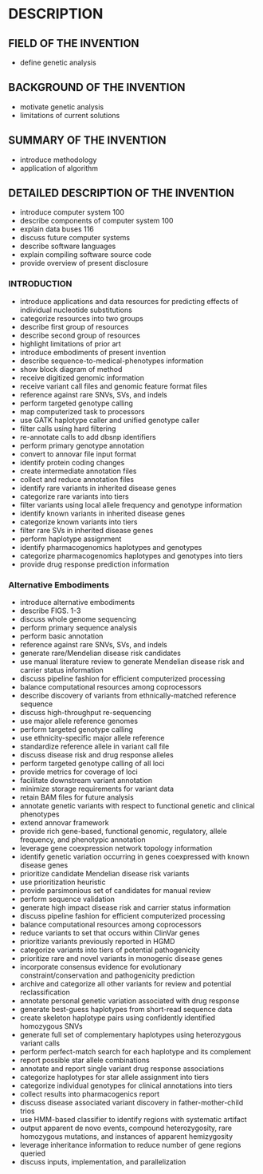 # DESCRIPTION

## FIELD OF THE INVENTION

- define genetic analysis

## BACKGROUND OF THE INVENTION

- motivate genetic analysis
- limitations of current solutions

## SUMMARY OF THE INVENTION

- introduce methodology
- application of algorithm

## DETAILED DESCRIPTION OF THE INVENTION

- introduce computer system 100
- describe components of computer system 100
- explain data buses 116
- discuss future computer systems
- describe software languages
- explain compiling software source code
- provide overview of present disclosure

### INTRODUCTION

- introduce applications and data resources for predicting effects of individual nucleotide substitutions
- categorize resources into two groups
- describe first group of resources
- describe second group of resources
- highlight limitations of prior art
- introduce embodiments of present invention
- describe sequence-to-medical-phenotypes information
- show block diagram of method
- receive digitized genomic information
- receive variant call files and genomic feature format files
- reference against rare SNVs, SVs, and indels
- perform targeted genotype calling
- map computerized task to processors
- use GATK haplotype caller and unified genotype caller
- filter calls using hard filtering
- re-annotate calls to add dbsnp identifiers
- perform primary genotype annotation
- convert to annovar file input format
- identify protein coding changes
- create intermediate annotation files
- collect and reduce annotation files
- identify rare variants in inherited disease genes
- categorize rare variants into tiers
- filter variants using local allele frequency and genotype information
- identify known variants in inherited disease genes
- categorize known variants into tiers
- filter rare SVs in inherited disease genes
- perform haplotype assignment
- identify pharmacogenomics haplotypes and genotypes
- categorize pharmacogenomics haplotypes and genotypes into tiers
- provide drug response prediction information

### Alternative Embodiments

- introduce alternative embodiments
- describe FIGS. 1-3
- discuss whole genome sequencing
- perform primary sequence analysis
- perform basic annotation
- reference against rare SNVs, SVs, and indels
- generate rare/Mendelian disease risk candidates
- use manual literature review to generate Mendelian disease risk and carrier status information
- discuss pipeline fashion for efficient computerized processing
- balance computational resources among coprocessors
- describe discovery of variants from ethnically-matched reference sequence
- discuss high-throughput re-sequencing
- use major allele reference genomes
- perform targeted genotype calling
- use ethnicity-specific major allele reference
- standardize reference allele in variant call file
- discuss disease risk and drug response alleles
- perform targeted genotype calling of all loci
- provide metrics for coverage of loci
- facilitate downstream variant annotation
- minimize storage requirements for variant data
- retain BAM files for future analysis
- annotate genetic variants with respect to functional genetic and clinical phenotypes
- extend annovar framework
- provide rich gene-based, functional genomic, regulatory, allele frequency, and phenotypic annotation
- leverage gene coexpression network topology information
- identify genetic variation occurring in genes coexpressed with known disease genes
- prioritize candidate Mendelian disease risk variants
- use prioritization heuristic
- provide parsimonious set of candidates for manual review
- perform sequence validation
- generate high impact disease risk and carrier status information
- discuss pipeline fashion for efficient computerized processing
- balance computational resources among coprocessors
- reduce variants to set that occurs within ClinVar genes
- prioritize variants previously reported in HGMD
- categorize variants into tiers of potential pathogenicity
- prioritize rare and novel variants in monogenic disease genes
- incorporate consensus evidence for evolutionary constraint/conservation and pathogenicity prediction
- archive and categorize all other variants for review and potential reclassification
- annotate personal genetic variation associated with drug response
- generate best-guess haplotypes from short-read sequence data
- create skeleton haplotype pairs using confidently identified homozygous SNVs
- generate full set of complementary haplotypes using heterozygous variant calls
- perform perfect-match search for each haplotype and its complement
- report possible star allele combinations
- annotate and report single variant drug response associations
- categorize haplotypes for star allele assignment into tiers
- categorize individual genotypes for clinical annotations into tiers
- collect results into pharmacogenics report
- discuss disease associated variant discovery in father-mother-child trios
- use HMM-based classifier to identify regions with systematic artifact
- output apparent de novo events, compound heterozygosity, rare homozygous mutations, and instances of apparent hemizygosity
- leverage inheritance information to reduce number of gene regions queried
- discuss inputs, implementation, and parallelization

